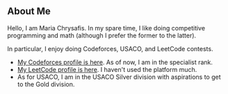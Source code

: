 ## About Me
Hello, I am Maria Chrysafis. In my spare time, I like doing competitive programming and math (although I prefer the former to the latter). 

In particular, I enjoy doing Codeforces, USACO, and LeetCode contests.

- [My Codeforces profile is here](https://codeforces.com/profile/olympia). As of now, I am in the specialist rank.
- [My LeetCode profile is here](https://leetcode.com/passionFruitFlower/). I haven't used the platform much.
- As for USACO, I am in the USACO Silver division with aspirations to get to the Gold division.
